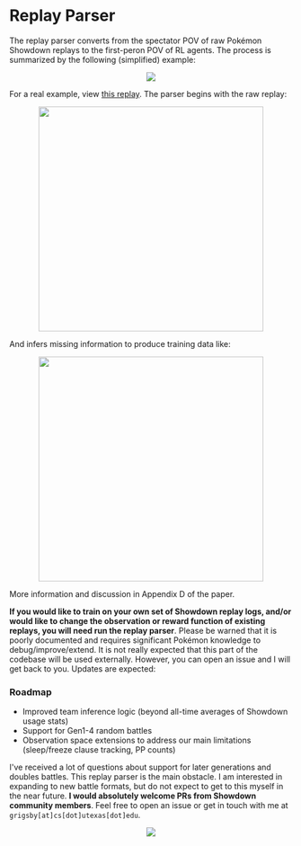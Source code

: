 # Replay Parser

The replay parser converts from the spectator POV of raw Pokémon Showdown replays to the first-peron POV of RL agents. The process is summarized by the following (simplified) example:

<p align="center">
  <img src="../../../media/replay_reconstruction_example.png">
</p>

For a real example, view [this replay](https://replay.Pokémonshowdown.com/gen4nu-776588848). The parser begins with the raw replay:

<p align="center">
  <img src="../../../media/raw_replay_example.png" width="400">
</p>

And infers missing information to produce training data like:

<p align="center">
  <img src="../../../media/reconstructed_replay_example.png" width="400">
</p>

More information and discussion in Appendix D of the paper.

**If you would like to train on your own set of Showdown replay logs, and/or would like to change the observation or reward function of existing replays, you will need run the replay parser**. Please be warned that it is poorly documented and requires significant Pokémon knowledge to debug/improve/extend. It is not really expected that this part of the codebase will be used externally. However, you can open an issue and I will get back to you. Updates are expected:

### Roadmap
- Improved team inference logic (beyond all-time averages of Showdown usage stats)
- Support for Gen1-4 random battles
- Observation space extensions to address our main limitations (sleep/freeze clause tracking, PP counts)

I've received a lot of questions about support for later generations and doubles battles. This replay parser is the main obstacle. I am interested in expanding to new battle formats, but do not expect to get to this myself in the near future. **I would absolutely welcome PRs from Showdown community members**. Feel free to open an issue or get in touch with me at `grigsby[at]cs[dot]utexas[dot]edu`.

<p align="center">
  <img src="../../../media/replay_parser_warning.png">
</p>

